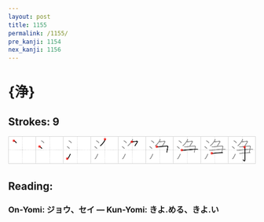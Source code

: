 ```yaml
---
layout: post
title: 1155
permalink: /1155/
pre_kanji: 1154
nex_kanji: 1156
---
```


# {浄}

## Strokes: 9

<div class="stroke"><img src="../images/E6B584.png" /></div>

## Reading:

### On-Yomi: ジョウ、セイ &mdash; Kun-Yomi: きよ.める、きよ.い
